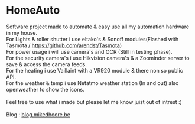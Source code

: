# HomeAuto

Software project made to automate & easy use all my automation hardware in my house.<br>
For Lights & roller shutter i use eltako's & Sonoff modules(Flashed with Tasmota / https://github.com/arendst/Tasmota)<br>
For power usage i will use camera's and OCR (Still in testing phase).<br>
For the security camera's i use Hikvision camera's & a Zoominder server to save & access the camera feeds.<br>
For the heating i use Vaillaint with a VR920 module & there non so public API.<br>
For the weather & temp i use Netatmo weather station (In and out) also openweather to show the icons.<br>
<br>
Feel free to use what i made but please let me know juist out of intrest :)<br>
<br>
Blog : <a href="https://blog.mikedhoore.be/index.php?page=posts&category=25">blog.mikedhoore.be</a>
